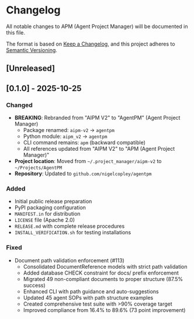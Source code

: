 # Changelog

All notable changes to APM (Agent Project Manager) will be documented in this file.

The format is based on [Keep a Changelog](https://keepachangelog.com/en/1.0.0/),
and this project adheres to [Semantic Versioning](https://semver.org/spec/v2.0.0.html).

## [Unreleased]

## [0.1.0] - 2025-10-25

### Changed
- **BREAKING**: Rebranded from "AIPM V2" to "AgentPM" (Agent Project Manager)
  - Package renamed: `aipm-v2` → `agentpm`
  - Python module: `aipm_v2` → `agentpm`
  - CLI command remains: `apm` (backward compatible)
  - All references updated from "AIPM V2" to "APM (Agent Project Manager)"
- **Project location**: Moved from `~/.project_manager/aipm-v2` to `~/Projects/AgentPM`
- **Repository**: Updated to `github.com/nigelcopley/agentpm`

### Added
- Initial public release preparation
- PyPI packaging configuration
- `MANIFEST.in` for distribution
- `LICENSE` file (Apache 2.0)
- `RELEASE.md` with complete release procedures
- `INSTALL_VERIFICATION.sh` for testing installations

### Fixed
- Document path validation enforcement (#113)
  - Consolidated DocumentReference models with strict path validation
  - Added database CHECK constraint for docs/ prefix enforcement
  - Migrated 49 non-compliant documents to proper structure (87.5% success)
  - Enhanced CLI with path guidance and auto-suggestions
  - Updated 45 agent SOPs with path structure examples
  - Created comprehensive test suite with >90% coverage target
  - Improved compliance from 16.4% to 89.6% (73 point improvement)

